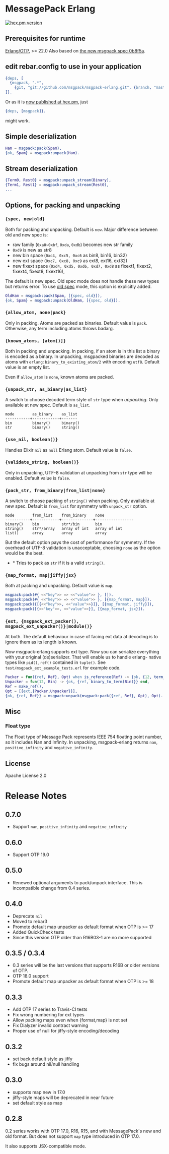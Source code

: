 # MessagePack Erlang

[![hex.pm version](https://img.shields.io/hexpm/v/msgpack.svg)](https://hex.pm/packages/msgpack)

## Prerequisites for runtime

[Erlang/OTP](http://erlang.org/), >= 22.0 Also based on
[the new msgpack spec 0b8f5a](https://github.com/msgpack/msgpack/blob/0b8f5ac67cdd130f4d4d4fe6afb839b989fdb86a/spec.md).

## edit rebar.config to use in your application

```erlang
{deps, [
  {msgpack, ".*",
    {git, "git://github.com/msgpack/msgpack-erlang.git", {branch, "master"}}}
]}.
```

Or as it is [now published at hex.pm](https://hex.pm/packages/msgpack), just

```erlang
{deps, [msgpack]}.
```

might work.

## Simple deserialization

```erlang
Ham = msgpack:pack(Spam),
{ok, Spam} = msgpack:unpack(Ham).
```

## Stream deserialization

```erlang
{Term0, Rest0} = msgpack:unpack_stream(Binary),
{Term1, Rest1} = msgpack:unpack_stream(Rest0),
...
```

## Options, for packing and unpacking

### `{spec, new|old}`

Both for packing and unpacking. Default is `new`. Major difference
between old and new spec is:

- raw family (`0xa0~0xbf`, `0xda`, `0xdb`) becomes new str family
- `0xd9` is new as str8
- new bin space (`0xc4, 0xc5, 0xc6` as bin8, bin16, bin32)
- new ext space (`0xc7, 0xc8, 0xc9` as ext8, ext16, ext32)
- new fixext space (`0xd4, 0xd5, 0xd6, 0xd7, 0xd8` as fixext1, fixext2, fixext4, fixext8, fixext16),

The default is new spec. Old spec mode does not handle these new types but
returns error. To use
[old spec](https://github.com/msgpack/msgpack/blob/master/spec-old.md)
mode, this option is explicitly added.

```erlang
OldHam = msgpack:pack(Spam, [{spec, old}]),
{ok, Spam} = msgpack:unpack(OldHam, [{spec, old}]).
```

### `{allow_atom, none|pack}`

Only in packing. Atoms are packed as binaries. Default value is `pack`.
Otherwise, any term including atoms throws badarg.

### `{known_atoms, [atom()]}`

Both in packing and unpacking. In packing, if an atom is in this list
a binary is encoded as a binary. In unpacking, msgpacked binaries are
decoded as atoms with `erlang:binary_to_existing_atom/2` with encoding
`utf8`. Default value is an empty list.

Even if `allow_atom` is `none`, known atoms are packed.

### `{unpack_str, as_binary|as_list}`

A switch to choose decoded term style of `str` type when *unpacking*.
Only available at new spec. Default is `as_list`.

```
mode        as_binary    as_list
-----------+------------+-------
bin         binary()     binary()
str         binary()     string()
```

### `{use_nil, boolean()}`

Handles Elixir `nil` as `null` Erlang atom. Default value is `false`.

### `{validate_string, boolean()}`

Only in unpacking, UTF-8 validation at unpacking from `str` type will
be enabled. Default value is `false`.

### `{pack_str, from_binary|from_list|none}`

A switch to choose packing of `string()` when packing. Only available
at new spec. Default is `from_list` for symmetry with `unpack_str`
option.

```
mode        from_list    from_binary    none
-----------+------------+--------------+-----------------
binary()    bin          str*/bin       bin
string()    str*/array   array of int   array of int
list()      array        array          array
```

But the default option pays the cost of performance for symmetry. If
the overhead of UTF-8 validation is unacceptable, choosing `none` as
the option would be the best.

- \* Tries to pack as `str` if it is a valid `string()`.

### `{map_format, map|jiffy|jsx}`

Both at packing and unpacking. Default value is `map`.

```erlang
msgpack:pack(#{ <<"key">> => <<"value">> }, []).
msgpack:pack(#{ <<"key">> => <<"value">> }, [{map_format, map}]).
msgpack:pack({[{<<"key">>, <<"value">>}]}, [{map_format, jiffy}]),
msgpack:pack([{<<"key">>, <<"value">>}], [{map_format, jsx}]).
```


### `{ext, {msgpack_ext_packer(), msgpack_ext_unpacker()}|module()}`

At both. The default behaviour in case of facing ext data at decoding
is to ignore them as its length is known.

Now msgpack-erlang supports ext type. Now you can serialize everything
with your original (de)serializer. That will enable us to handle
erlang- native types like `pid()`, `ref()` contained in `tuple()`. See
`test/msgpack_ext_example_tests.erl` for example code.

```erlang
Packer = fun({ref, Ref}, Opt) when is_reference(Ref) -> {ok, {12, term_to_binary(Ref)}} end,
Unpacker = fun(12, Bin) -> {ok, {ref, binary_to_term(Bin)}} end,
Ref = make_ref(),
Opt = [{ext,{Packer,Unpacker}}],
{ok, {ref, Ref}} = msgpack:unpack(msgpack:pack({ref, Ref}, Opt), Opt).
```

## Misc

### Float type

The Float type of Message Pack represents IEEE 754 floating point number, so it includes Nan and Infinity.
In unpacking, msgpack-erlang returns `nan`, `positive_infinity` and `negative_infinity`.

## License

Apache License 2.0

# Release Notes

## 0.7.0

- Support `nan`, `positive_infinity` and `negative_infinity`

## 0.6.0

- Support OTP 19.0

## 0.5.0

- Renewed optional arguments to pack/unpack interface. This is
  incompatible change from 0.4 series.

## 0.4.0

- Deprecate `nil`
- Moved to rebar3
- Promote default map unpacker as default format when OTP is >= 17
- Added QuickCheck tests
- Since this version OTP older than R16B03-1 are no more supported

## 0.3.5 / 0.3.4

- 0.3 series will be the last versions that supports R16B or older
  versions of OTP.
- OTP 18.0 support
- Promote default map unpacker as default format when OTP is >= 18

## 0.3.3

- Add OTP 17 series to Travis-CI tests
- Fix wrong numbering for ext types
- Allow packing maps even when {format,map} is not set
- Fix Dialyzer invalid contract warning
- Proper use of null for jiffy-style encoding/decoding

## 0.3.2

- set back default style as jiffy
- fix bugs around nil/null handling

## 0.3.0

- supports map new in 17.0
- jiffy-style maps will be deprecated in near future
- set default style as map

## 0.2.8

0.2 series works with OTP 17.0, R16, R15, and with MessagePack's new
and old format. But does not support `map` type introduced in
OTP 17.0.

It also supports JSX-compatible mode.
